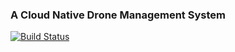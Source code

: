 ### A Cloud Native Drone Management System

[![Build Status](https://cloud.drone.io/api/badges/danacr/k8s-drone-controller/status.svg)](https://cloud.drone.io/danacr/k8s-drone-controller)
